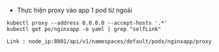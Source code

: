 

- Thực hiện proxy vào app 1 pod từ ngoài
```
kubectl proxy --address 0.0.0.0 --accept-hosts '.*'
kubectl get po/nginxapp -o yaml | grep "selfLink"

Link : node_ip:8001/api/v1/namespaces/default/pods/nginxapp/proxy
```